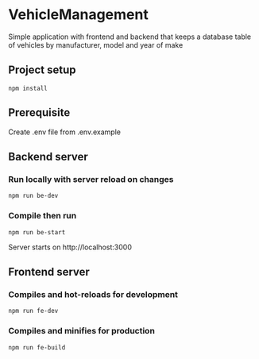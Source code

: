 # VehicleManagement
Simple application with frontend and backend that keeps a database table of vehicles by manufacturer, model and year of make

## Project setup
```
npm install
```

## Prerequisite
Create .env file from .env.example

## Backend server

### Run locally with server reload on changes
```
npm run be-dev
```

### Compile then run
```
npm run be-start
```

Server starts on http://localhost:3000

## Frontend server

### Compiles and hot-reloads for development
```
npm run fe-dev
```

### Compiles and minifies for production
```
npm run fe-build
```
